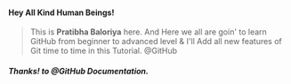 #### Hey All Kind Human Beings!

> This is **Pratibha Baloriya** here.
> And Here we all are goin' to learn GitHub from beginner to advanced level & I'll Add all new features of Git time to time in this Tutorial.
> @GitHub

##### Thanks! to @GitHub Documentation.
